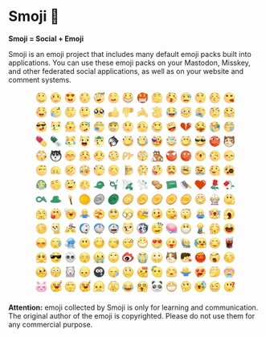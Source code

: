 # Smoji 🫣

**Smoji = Social + Emoji**

Smoji is an emoji project that includes many default emoji packs built into applications. You can use these emoji packs on your Mastodon, Misskey, and other federated social applications, as well as on your website and comment systems. 

<div align=center>
<img src="smoji.webp" width="80%" height="80%">
</div>

**Attention:** emoji collected by Smoji is only for learning and communication. The original author of the emoji is copyrighted. Please do not use them for any commercial purpose.
